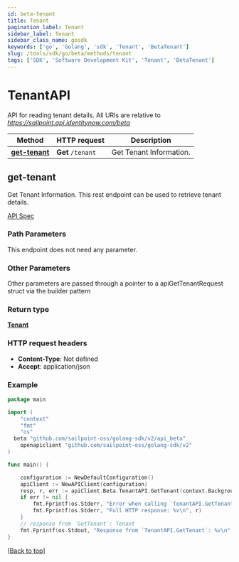 ```yaml
---
id: beta-tenant
title: Tenant
pagination_label: Tenant
sidebar_label: Tenant
sidebar_class_name: gosdk
keywords: ['go', 'Golang', 'sdk', 'Tenant', 'BetaTenant'] 
slug: /tools/sdk/go/beta/methods/tenant
tags: ['SDK', 'Software Development Kit', 'Tenant', 'BetaTenant']
---
```


# TenantAPI
  API for reading tenant details. 
All URIs are relative to *https://sailpoint.api.identitynow.com/beta*

Method | HTTP request | Description
------------- | ------------- | -------------
[**get-tenant**](#get-tenant) | **Get** `/tenant` | Get Tenant Information.


## get-tenant
Get Tenant Information.
This rest endpoint can be used to retrieve tenant details.

[API Spec](https://developer.sailpoint.com/docs/api/beta/get-tenant)

### Path Parameters

This endpoint does not need any parameter.

### Other Parameters

Other parameters are passed through a pointer to a apiGetTenantRequest struct via the builder pattern


### Return type

[**Tenant**](../models/tenant)

### HTTP request headers

- **Content-Type**: Not defined
- **Accept**: application/json

### Example

```go
package main

import (
	"context"
	"fmt"
	"os"
  beta "github.com/sailpoint-oss/golang-sdk/v2/api_beta"
	openapiclient "github.com/sailpoint-oss/golang-sdk/v2"
)

func main() {

	configuration := NewDefaultConfiguration()
	apiClient := NewAPIClient(configuration)
	resp, r, err := apiClient.Beta.TenantAPI.GetTenant(context.Background()).Execute()
	if err != nil {
		fmt.Fprintf(os.Stderr, "Error when calling `TenantAPI.GetTenant``: %v\n", err)
		fmt.Fprintf(os.Stderr, "Full HTTP response: %v\n", r)
	}
	// response from `GetTenant`: Tenant
	fmt.Fprintf(os.Stdout, "Response from `TenantAPI.GetTenant`: %v\n", resp)
}
```

[[Back to top]](#)

